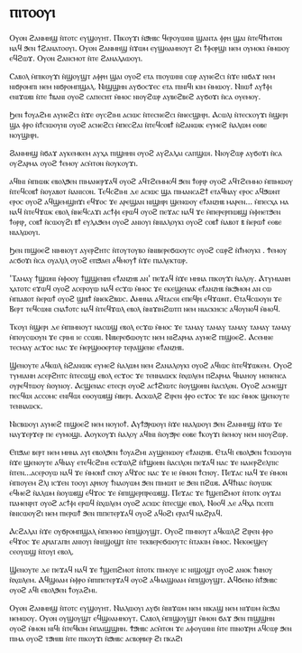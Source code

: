 # ⲡⲓⲧⲟⲟⲩⲓ
Ⲟⲩⲟⲛ ϩⲁⲛⲙⲏϣ ⲛ̀ⲧⲟⲧⲥ ⲉⲩϣⲟⲩⲏⲧ. Ⲡⲓⲕⲟⲩϫⲓ ⲛ̀ϧⲏⲃⲥ ϥⲉⲣⲟⲩⲱⲓⲛⲓ ϣⲁⲛⲧⲁ ⲫⲣⲏ ϣⲁⲓ ⲛ̀ⲧⲉϥϯⲙⲧⲟⲛ ⲛⲁϥ ϧⲉⲛ ϯϩⲁⲛⲁⲧⲟⲟⲩⲓ. Ⲟⲩⲟⲛ ϩⲁⲛⲙⲏϣ ⲛ̀ϫⲱⲙ ⲉⲩϣⲑⲁⲙⲏⲟⲩⲧ ϩⲓ ϯⲫⲟⲣϣⲓ ⲛⲉⲙ ⲟⲩⲙⲟⲕⲓ ⲙ̀ⲙⲱⲟⲩ ⲉϥϩⲱϫ. Ⲟⲩⲟⲛ ϩⲁⲛⲥⲙⲟⲧ ⲛ̀ⲧⲉ ϩⲁⲛⲁⲗⲁⲱⲟⲩⲓ.

Ⲥⲁⲃⲟⲗ ⲙ̀ⲡⲓⲕⲟⲩϫⲓ ⲛ̀ϣⲟⲩϣⲧ ⲁⲫⲣⲏ ϣⲁⲓ ⲟⲩⲟϩ ⲉⲧⲁ ⲡⲓⲟⲩⲱⲓⲛⲓ ⲥⲱⲣ ⲁⲩⲛⲉϩⲥⲓ ⲛ̀ϫⲉ ⲛⲓϭⲁϫ ⲛⲉⲙ ⲛⲓϭⲣⲟⲙⲡⲓ ⲛⲉⲙ ⲛⲓϭⲣⲟⲙⲡϣⲁⲗ. Ⲛⲓϣϣⲏⲛ ⲁⲩϭⲟⲥϫⲉⲥ ⲉⲧⲁ ⲡⲓⲛⲓϥⲓ ⲕⲓⲙ ⲙ̀ⲙⲱⲟⲩ. Ⲛⲓⲓⲱϯ ⲁⲩϯⲫⲓ ⲉⲛⲓϫⲱⲃⲓ ⲛ̀ⲧⲉ ϯⲃⲁⲛⲓ ⲟⲩⲟϩ ⲥⲁⲡⲉⲥⲏⲧ ⲙ̀ⲙⲟⲥ ⲛⲓⲟⲩϩⲱⲣ ⲁⲩⲃⲉϩⲃⲉϩ ⲁⲩϭⲟϫⲓ ⲛ̀ⲥⲁ ⲟⲩⲉⲙⲟⲩ.

Ϧⲉⲛ ϯⲟⲩⲁϩⲙⲓ ⲁⲩⲛⲉϩⲥⲓ ⲛ̀ϫⲉ ⲟⲩⲥϩⲓⲙⲓ ⲁⲥⲓⲱⲥ ⲛ̀ⲧⲉⲥⲛⲉϩⲥⲓ ⲛ̀ⲛⲉⲥϣⲏⲣⲓ. Ⲁⲥⲱⲗⲓ ⲛ̀ⲧⲉⲥⲕⲟⲩϫⲓ ⲛ̀ϣⲉⲣⲓ ϣⲁ ⲫⲣⲟ ⲛ̀ϯⲥⲓⲱⲟⲩⲛⲓ ⲟⲩⲟϩ ⲁⲥⲛⲉϩⲥⲓ ⲙ̀ⲡⲉⲥϩⲁⲓ ⲛ̀ⲧⲉϥⲥⲟⲃϯ ⲛ̀ϩⲁⲛⲱⲓⲕ ⲉⲩⲙⲉϩ ⲛ̀ⲁⲗⲱⲙ ⲉⲑⲃⲉ ⲛⲟⲩϣⲏⲣⲓ.

Ϩⲁⲛⲙⲏϣ ⲛ̀ϭⲁϫ ⲁⲩⲕⲉⲙⲕⲉⲙ ⲁⲩⲭⲁ ⲡⲓϣⲏⲏⲛ ⲟⲩⲟϩ ⲁⲩϩⲁⲗⲁⲓ ⲥⲁⲡϣⲱⲓ. Ⲛⲓⲟⲩϩⲱⲣ ⲁⲩϭⲟϫⲓ ⲛ̀ⲥⲁ ⲟⲩϩⲁⲣⲙⲁ ⲟⲩⲟϩ ϯⲉⲙⲟⲩ ⲁⲥⲙ̀ⲧⲟⲛ ⲛ̀ⲟⲩⲕⲟⲩϫⲓ.

ⲁϥⲓ̇ⲛⲓ ⲙ̀ⲡⲓⲱⲓⲕ ⲉⲃⲟⲗϧⲉⲛ ⲡⲓⲙⲁⲛⲉⲣϫⲁϥ ⲟⲩⲟϩ ⲁϥⲧϩⲉⲙⲙⲟϥ ϧⲉⲛ ϯⲑⲣⲓⲣ ⲟⲩⲟϩ ⲁϥⲧϩⲉⲙⲙⲟ ⲙ̀ⲡⲓⲙⲱⲟⲩ ⲛ̀ⲧⲉϥⲥⲟⲃϯ ⲛ̀ⲟⲩⲁⲃⲟⲧ ⲛ̀ⲁⲛⲓⲥⲟⲛ. Ⲧⲉϥⲥϩⲓⲙⲓ ⲇⲉ ⲁⲥⲓⲱⲥ ϣⲁ ⲡⲓⲙⲁⲛⲥⲁϩϯ ⲉⲧⲁϥⲛⲁⲩ ⲉⲣⲟⲥ ⲁϥϧⲱⲛⲧ ⲉⲣⲟⲥ ⲟⲩⲟϩ ⲁϥϣⲉⲙϣⲏϫⲓ ⲉϥϫⲟⲥ ϫⲉ ⲁⲣⲉϣⲁⲛ ⲛⲓϣⲏⲣⲓ ϣⲉⲛⲱⲟⲩ ⲉϯⲁⲛⲍⲏⲃ ⲙⲁⲣⲉⲛ… ⲙ̀ⲡⲉⲥⲭⲁ ⲙⲁ ⲛⲁϥ ⲛ̀ⲧⲉϥϫⲱⲕ ⲉⲃⲟⲗ ⲛ̀ⲛⲉϥⲥⲁϫⲓ ⲁⲥϯⲫⲓ ⲉⲣⲱϥ ⲟⲩⲟϩ ⲡⲉϫⲁⲥ ⲛⲁϥ ϫⲉ ⲙ̀ⲡⲉⲣⲉⲣⲡⲱⲃϣ ⲙ̀ⲫⲏⲉⲧϧⲉⲛ ϯⲑⲣⲓⲣ, ⲥⲟⲃϯ ⲛ̀ⲥⲱⲟⲩϩⲓ ⲃ̄ϯ ⲉⲩⲗⲁϧⲉⲙ ⲟⲩⲟϩ ⲁⲛⲓⲟⲩⲓ ⲛ̀ⲛⲓⲁⲗⲟⲩⲕⲓ ⲟⲩⲟϩ ⲥⲟⲃϯ ⲛ̀ⲁⲃⲟⲧ ⲃ̄ ⲛ̀ⲉⲣⲱϯ ⲉⲑⲃⲉ ⲛⲓⲁⲗⲱⲟⲩⲓ.

Ϧⲉⲛ ⲡⲓϣⲑⲉϩ ⲛⲓⲙⲛⲟⲩⲧ ⲁⲩⲉⲣϩⲏⲧⲥ ⲛ̀ⲧⲟⲩⲧⲟⲩⲃⲟ ⲛ̀ⲛⲓⲃⲉⲣⲉϭⲱⲟⲩⲧⲥ ⲟⲩⲟϩ ⲥⲱⲣϩ ⲛ̀ϯⲙⲟⲩⲕⲓ . Ϯⲉⲙⲟⲩ ⲁⲥϭⲟϫⲓ ⲛ̀ⲥⲁ ⲟⲩⲁⲗⲓⲗ ⲟⲩⲟϩ ⲉⲡϧⲁⲉⲓ ⲁϥⲙⲟⲩϯ ⲛ̀ϫⲉ ⲡⲓⲁⲗⲉⲕⲧⲱⲣ.

'Ⲧⲁⲙⲁⲩ ϯϣⲱⲛⲓ ⲙ̀ⲫⲟⲟⲩ ϯϣϣⲉⲛⲏⲓ ⲉϯⲁⲛⲍⲏⲃ ⲁⲛ' ⲡⲉϫⲁϥ ⲛ̀ϫⲉ ⲙⲏⲛⲁ ⲡⲓⲕⲟⲩϫⲓ ⲛ̀ⲁⲗⲟⲩ. Ⲁⲧⲩⲙⲓⲁⲛⲏ ⲭⲁⲧⲟⲧⲥ ⲉϫⲱϥ ⲟⲩⲟϩ ⲁⲥⲉⲣⲟⲩⲱ ⲛⲁϥ ⲉⲥϫⲱ ⲙ̀ⲙⲟⲥ ϫⲉ ⲉⲕⲉϣⲉⲛⲁⲕ ⲉϯⲁⲛⲍⲏⲃ ⲛ̀ⲕϧⲙⲟⲙ ⲁⲛ ⲥⲱ ⲙ̀ⲡⲓⲁⲃⲟⲧ ⲛ̀ⲉⲣⲱϯ ⲟⲩⲟϩ ϣⲓⲃϯ ⲛ̀ⲛⲉⲕϩⲃⲱⲥ. Ⲁⲙⲏⲛⲁ ⲁϥⲧⲁⲥⲑⲓ ⲉⲡⲉϥⲣⲓ ⲉϥϫⲱⲛⲧ. Ⲉⲧⲁϥⲥⲱⲟⲩⲛ ϫⲉ Ⲃⲉⲣⲧ ⲧⲉϥⲥⲱⲛⲓ ⲥⲛⲁϯⲟⲧⲥ ⲛⲁϥ ⲛ̀ⲧⲉϥϫⲱⲗ ⲉⲃⲟⲗ ⲛ̀ⲛⲓϫⲓⲛϩⲱⲧⲡ ⲛⲉⲙ ⲛⲓⲁⲥⲕⲏⲥⲓⲥ ⲁϥⲟⲩⲛⲟϥ ⲙ̀ⲙⲟϥ.

Ⲧⲕⲟⲩⲓ ⲛ̀ϣⲉⲣⲓ ⲇⲉ ⲙ̀ⲡⲓⲙⲛⲟⲩⲧ ⲛⲁⲥⲱϣ ⲉⲃⲟⲗ ⲉⲥϫⲱ ⲙ̀ⲙⲟⲥ ϫⲉ ⲧⲁⲙⲁⲩ ⲧⲁⲙⲁⲩ ⲧⲁⲙⲁⲩ ⲧⲁⲙⲁⲩ ⲧⲁⲙⲁⲩ ⲙ̀ⲡⲟⲩⲥⲱⲟⲩⲛ ϫⲉ ⲥⲣⲓⲙⲓ ⲓⲉ ⲥⲥⲱⲃⲓ. Ⲛⲓⲃⲉⲣⲉϭⲱⲟⲩⲧⲥ ⲛⲉⲙ ⲛⲓϩⲁⲣⲙⲁ ⲁⲩⲙⲉϩ ⲡⲓϣⲑⲉϩ. Ⲁⲥⲉⲙⲛⲉ ⲧⲉⲥⲙⲁⲩ ⲁⲥϫⲟⲥ ⲛⲁⲥ ϫⲉ ⲙ̀ⲉⲣϣⲑⲟⲉⲣⲧⲉⲣ ⲧⲉⲣⲁϣⲉⲛⲉ ⲉϯⲁⲛⲍⲏⲃ.

Ϣⲉⲛⲟⲩⲧⲉ ⲁϥⲕⲱⲗ ⲛ̀ϩⲁⲛⲱⲓⲕ ⲉⲩⲙⲉϩ ⲛ̀ⲁⲗⲱⲙ ⲛⲉⲙ ϩⲁⲛⲁⲗⲟⲩⲕⲓ ⲟⲩⲟϩ ⲁϥⲓⲱⲥ ⲛ̀ⲧⲉϥϫⲱⲕⲉⲙ. Ⲟⲩⲟϩ ⲧⲩⲙⲓⲁⲛⲏ ⲁⲥⲉⲣϩⲏⲧⲥ ⲛ̀ⲧⲉⲥⲱϣ ⲉⲃⲟⲗ ⲉⲥϫⲟⲥ ϫⲉ ⲧⲉⲛⲛⲁⲱⲥⲕ ⲛ̀ⲭⲱⲗⲉⲙ ⲡϩⲁⲣⲙⲁ ϥⲛⲁⲏⲟⲩ ⲙⲉⲛⲉⲛⲥⲁ ⲟⲩⲣⲉϥⲧⲱⲟⲩ ⲛ̀ⲟⲩⲛⲟⲩ. Ⲁⲥϣⲉⲛⲁⲥ ⲉⲧⲉⲥⲣⲓ ⲟⲩⲟϩ ⲁⲥϯϩⲓⲱⲧⲥ ⲛ̀ⲟⲩϣⲑⲏⲛ ⲛ̀ⲁⲥⲓⲗⲟⲛ. Ⲟⲩⲟϩ ⲁⲥⲙⲉϣⲧ ⲡⲉⲥϥⲱⲓ ⲁⲥⲥⲟⲙⲥ ⲉⲛⲓϥⲱⲓ ⲉⲑⲟⲩⲱⲃϣ ⲙ̀ⲃⲉⲣⲓ. Ⲁⲥⲕⲱⲗϩ ϩⲓⲣⲉⲛ ⲫⲣⲟ ⲉⲥϫⲟⲥ ϫⲉ ⲓⲱⲥ ⲙ̀ⲙⲟⲕ ϣⲉⲛⲟⲩⲧⲉ ⲧⲉⲛⲛⲁⲱⲥⲕ.

Ⲛⲓⲥⲃⲱⲟⲩⲓ ⲁⲩⲙⲉϩ ⲡⲓϣⲑⲉϩ ⲛⲉⲙ ⲛⲟⲩⲓⲟϯ. Ⲁⲩϯϧⲣⲱⲟⲩⲓ ⲛ̀ϫⲉ ⲛⲓⲁⲗⲱⲟⲩⲓ ϧⲉⲛ ϩⲁⲛⲙⲏϣ ⲛ̀ϫⲱ ϫⲉ ⲛⲁⲩϫⲉⲣϫⲉⲣ ⲡⲉ ⲉⲩⲙⲟϣⲓ. Ⲁⲟⲩⲕⲟⲩϫⲓ ⲛ̀ⲁⲗⲟⲩ ⲁϥⲓ̇ⲛⲓ ⲛ̀ⲟⲩϧⲣⲉ ⲉⲑⲃⲉ ϯⲕⲟⲩϫⲓ ⲛ̀ⲉⲙⲟⲩ ⲛⲉⲙ ⲛⲓⲟⲩϩⲱⲣ.

Ⲉⲡϧⲁⲉ ⲃⲉⲣⲧ ⲛⲉⲙ ⲙⲏⲛⲁ ⲁⲩⲓ̇ ⲉⲃⲟⲗϧⲉⲛ ϯⲟⲩⲁϩⲙⲓ ⲁⲩϣⲉⲛⲱⲟⲩ ⲉϯⲁⲛⲍⲏⲃ. Ⲉⲧⲁϥⲓ̇ ⲉⲃⲟⲗϧⲉⲛ ϯⲥⲓⲱⲟⲩⲛⲓ ⲛ̀ϫⲉ ϣⲉⲛⲟⲩⲧⲉ ⲁϥⲛⲁⲩ ⲉⲧⲉϥⲥϩⲓⲙⲓ ⲉⲥϫⲱⲗϩ ⲛ̀ϯϣⲑⲏⲛ ⲛ̀ⲁⲥⲓⲗⲟⲛ ⲡⲉϫⲁϥ ⲛⲁⲥ ϫⲉ ⲛⲁⲓⲉⲣϩⲉⲗⲡⲓⲥ ⲛ̀ⲧⲉⲛ...ⲁⲥⲉⲣⲟⲩⲱ ⲛⲁϥ ϫⲉ ⲙ̀ⲙⲟⲛϯ ⲥⲏⲟⲩ ⲁϥϫⲟⲥ ⲛⲁⲥ ϫⲉ ⲓⲉ ⲙ̀ⲙⲟⲛ ϯⲥⲏⲟⲩ. Ⲡⲉϫⲁⲥ ⲛⲁϥ ϫⲉ ⲙ̀ⲙⲟⲛ ⲙ̀ⲡⲓⲟⲩⲉⲙ ϩⲗⲓ ⲓⲥϫⲉⲛ ⲧⲟⲟⲩⲓ ⲁⲣⲏⲟⲩ ϯⲛⲁⲟⲩⲱⲙ ϧⲉⲛ ⲡⲓⲙⲱⲓⲧ ⲓⲉ ϧⲉⲛ ⲡϩⲱⲃ. Ⲁϥϯⲛⲁⲥ ⲛ̀ⲟⲩⲱⲓⲕ ⲉϥⲙⲉϩ ⲛ̀ⲁⲗⲱⲙ ⲛ̀ⲟⲩⲱⲃϣ ⲉϥϫⲟⲥ ϫⲉ ⲙ̀ⲡⲓϣⲉⲣⲡⲣⲉⲱⲃϣ. Ⲡⲉϫⲁⲥ ϫⲉ ϯϣⲉⲡϩⲙⲟⲧ ⲛ̀ⲧⲟⲧⲕ ⲟⲩϫⲁⲓ ⲡⲁⲙⲉⲛⲣⲓⲧ ⲟⲩⲟϩ ⲁⲥϯⲫⲓ ⲉⲣⲱϥ ⲛ̀ⲭⲱⲗⲉⲙ ⲟⲩⲟϩ ⲁⲥⲓⲱⲥ ⲛ̀ⲧⲉⲥϣⲉ ⲉⲃⲟⲗ. Ⲛⲑⲟϥ ⲇⲉ ⲁϥⲭⲁ ⲡⲥⲉⲡⲓ ⲛ̀ⲛⲓⲥⲱⲟⲩϩⲓ ⲛⲉⲙ ⲡⲓⲉⲣⲱϯ ϧⲉⲛ ⲡⲓⲡⲉⲧⲉⲣϫⲁϥ ⲟⲩⲟϩ ⲁϥⲟϩⲓ ⲉⲣⲁⲧϥ ⲛⲁϩⲣⲁϥ.

Ⲁⲥϩⲁⲗⲁⲓ ⲛ̀ϫⲉ ⲟⲩϭⲣⲟⲙⲡϣⲁⲗ ⲙ̀ⲡⲉⲙⲑⲟ ⲙ̀ⲡⲓϣⲟⲩϣⲧ. Ⲟⲩⲟϩ ⲡⲓⲙⲛⲟⲩⲧ ⲁϥⲕⲱⲗϩ ϩⲓⲣⲉⲛ ⲫⲣⲟ ⲉϥϫⲟⲥ ϫⲉ ⲁⲣⲓⲁⲅⲁⲡⲏ ⲁⲛⲓⲟⲩⲓ ⲛ̀ⲛⲓϣⲟϣⲧ ⲛ̀ⲧⲉ ⲧⲉⲕⲃⲉⲣⲉϭⲱⲟⲩⲧⲥ ⲛ̀ⲧⲁⲕⲓⲙ ⲙ̀ⲙⲟⲥ. Ⲛⲉⲕⲑⲉϣⲉⲩ ⲥⲉⲟⲩⲱϣ ⲛ̀ⲧⲟⲩⲓ̇ ⲉⲃⲟⲗ.

Ϣⲉⲛⲟⲩⲧⲉ ⲇⲉ ⲡⲉϫⲁϥ ⲛⲁϥ ϫⲉ ϯϣⲉⲡϩⲙⲟⲧ ⲛ̀ⲧⲟⲧⲕ ⲡⲓⲙⲟⲩⲉ ⲓⲥ ⲛⲓϣⲟϣⲧ ⲟⲩⲟϩ ⲁⲛⲟⲕ ϯⲛⲏⲟⲩ ⲛ̀ⲭⲱⲗⲉⲙ. Ⲁϥϣⲑⲁⲙ ⲙ̀ⲫⲣⲟ ⲙ̀ⲡⲓⲡⲉⲧⲉⲣϫⲁϥ ⲟⲩⲟϩ ⲁϥⲙⲁϣⲑⲁⲙ ⲙ̀ⲡⲓϣⲟⲩϣⲧ. Ⲁϥϭⲉⲛⲟ ⲛ̀ϯϧⲏⲃⲥ ⲟⲩⲟϩ ⲁϥⲓ̇ ⲉⲃⲟⲗϧⲉⲛ ϯⲟⲩⲁϩⲙⲓ.

Ⲟⲩⲟⲛ ϩⲁⲛⲙⲏϣ ⲛ̀ⲧⲟⲧⲥ ⲉⲩϣⲟⲩⲏⲧ. Ⲛⲓⲁⲗⲱⲟⲩⲓ ⲁⲩϭⲓ ⲛ̀ⲛⲓϫⲱⲙ ⲛⲉⲙ ⲛⲓⲕⲁϣ ⲛⲉⲙ ⲛⲓϫⲱⲙ ⲛ̀ⲥϧⲁⲓ ⲛⲉⲙⲱⲟⲩ. Ⲟⲩⲟⲛ ⲟⲩϣⲟⲩϣⲧ ⲉϥϣⲑⲁⲙⲏⲟⲩⲧ. Ⲥⲁⲃⲟⲗ ⲙ̀ⲡⲓϣⲟⲩϣⲧ ⲙ̀ⲙⲟⲛ ϭⲁϫ ϧⲉⲛ ⲡⲓϣϣⲏⲛ ⲟⲩⲟϩ ⲙ̀ⲙⲟⲛ ⲛⲓϥⲓ ⲛ̀ⲧⲉϥⲕⲓⲙ ⲙ̀ⲡⲁⲓϣϣⲏⲛ. Ϯϧⲏⲃⲥ ⲁⲥⲙ̀ⲧⲟⲛ ϫⲉ ⲁⲫⲟⲩⲱⲓⲛⲓ ⲛ̀ⲧⲉ ⲡⲓⲛⲟϫⲣⲏ ⲁϥⲥⲱⲣ ϧⲉⲛ ⲡⲓⲙⲁ ⲟⲩⲟϩ ⲧϧⲏⲓⲃⲓ ⲛ̀ⲧⲉ ⲡⲓⲕⲟⲩϫⲓ ⲛ̀ϧⲏⲃⲥ ⲁⲥⲃⲟⲣⲃⲉⲣ ϩⲓ ⲡⲕⲁϩⲓ
